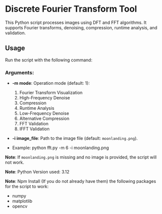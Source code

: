 # Discrete Fourier Transform Tool

This Python script processes images using DFT and FFT algorithms. It supports Fourier transforms, denoising, compression, runtime analysis, and validation.

## Usage

Run the script with the following command:

### Arguments:

- **-m mode**: Operation mode (default: 1):
  1. Fourier Transform Visualization
  2. High-Frequency Denoise
  3. Compression
  4. Runtime Analysis
  5. Low-Frequency Denoise
  6. Alternative Compression
  7. FFT Validation
  8. IFFT Validation

- **-i image_file**: Path to the image file (default: `moonlanding.png`).

- Example: python fft.py -m 6 -i moonlanding.png

**Note**: If `moonlanding.png` is missing and no image is provided, the script will not work.

**Note**: Python Version used: 3.12

**Note**: Npm Install (If you do not already have them) the following packages for the script to work:
- numpy
- matplotlib
- opencv
